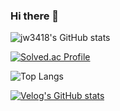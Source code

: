 ### Hi there 👋

![jw3418's GitHub stats](https://github-readme-stats.vercel.app/api?username=jw3418&show_icons=true&theme=dracula)

[![Solved.ac Profile](http://mazassumnida.wtf/api/generate_badge?boj=jw3418)](https://solved.ac/jw3418)

![Top Langs](https://github-readme-stats.vercel.app/api/top-langs/?username=jw3418&layout=compact&theme=dracula)

[![Velog's GitHub stats](https://velog-readme-stats.vercel.app/api/badge?name=jw3418)](https://velog.io/@jw3418) 
<!--
**jw3418/jw3418** is a ✨ _special_ ✨ repository because its `README.md` (this file) appears on your GitHub profile.

Here are some ideas to get you started:

- 🔭 I’m currently working on ...
- 🌱 I’m currently learning ...
- 👯 I’m looking to collaborate on ...
- 🤔 I’m looking for help with ...
- 💬 Ask me about ...
- 📫 How to reach me: ...
- 😄 Pronouns: ...
- ⚡ Fun fact: ...
-->
